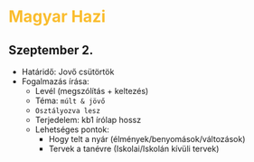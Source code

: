 # <span style="color:#fabd2f">Magyar Hazi


## Szeptember 2.
- Határidő: Jovő csütörtök
- Fogalmazás írása:
    - Levél (megszólítás + keltezés)
    - Téma: `múlt & jövő`
    - `Osztályozva lesz`
    - Terjedelem: kb1 írólap hossz
    - Lehetséges pontok:
        - Hogy telt a nyár (élmények/benyomások/változások)
        - Tervek a tanévre (Iskolai/Iskolán kívüli tervek)
